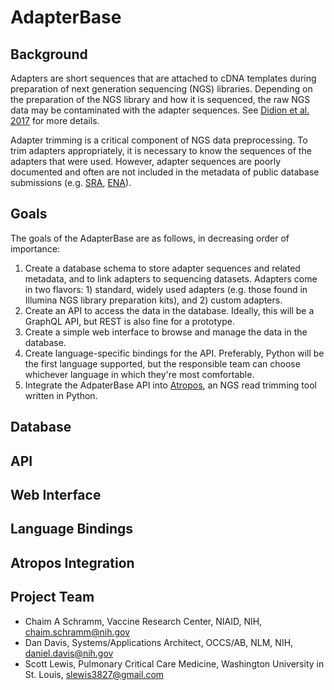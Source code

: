 # AdapterBase

## Background

Adapters are short sequences that are attached to cDNA templates during preparation of next generation sequencing (NGS) libraries. Depending on the preparation of the NGS library and how it is sequenced, the raw NGS data may be contaminated with the adapter sequences. See [Didion et al. 2017](https://peerj.com/preprints/2452/) for more details.

Adapter trimming is a critical component of NGS data preprocessing. To trim adapters appropriately, it is necessary to know the sequences of the adapters that were used. However, adapter sequences are poorly documented and often are not included in the metadata of public database submissions (e.g. [SRA](https://www.ncbi.nlm.nih.gov/sra), [ENA](http://www.ebi.ac.uk/ena)).

## Goals

The goals of the AdapterBase are as follows, in decreasing order of importance:

1. Create a database schema to store adapter sequences and related metadata, and to link adapters to sequencing datasets. Adapters come in two flavors: 1) standard, widely used adapters (e.g. those found in Illumina NGS library preparation kits), and 2) custom adapters.
2. Create an API to access the data in the database. Ideally, this will be a GraphQL API, but REST is also fine for a prototype.
3. Create a simple web interface to browse and manage the data in the database.
4. Create language-specific bindings for the API. Preferably, Python will be the first language supported, but the responsible team can choose whichever language in which they're most comfortable.
5. Integrate the AdpaterBase API into [Atropos](https://github.com/jdidion/atropos), an NGS read trimming tool written in Python.

## Database

## API

## Web Interface

## Language Bindings

## Atropos Integration

## Project Team

- Chaim A Schramm, Vaccine Research Center, NIAID, NIH, chaim.schramm@nih.gov
- Dan Davis, Systems/Applications Architect, OCCS/AB, NLM, NIH, daniel.davis@nih.gov
- Scott Lewis, Pulmonary Critical Care Medicine, Washington University in St. Louis, slewis3827@gmail.com

